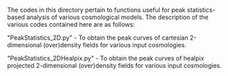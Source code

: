 The codes in this directory pertain to functions useful for peak statistics-based analysis of various cosmological models. The description of the various codes contained here are as follows:


"PeakStatistics_2D.py" - To obtain the peak curves of cartesian 2-dimensional (over)density fields for various input cosmologies.

"PeakStatistics_2DHealpix.py" - To obtain the peak curves of healpix projected 2-dimensional (over)density fields for various input cosmologies.